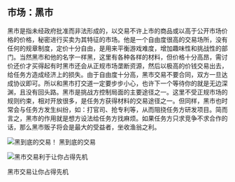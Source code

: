 ## 市场：黑市

黑市是指未经政府批准而非法形成的，以交易不许上市的商品或以高于公开市场价格的价格，秘密进行买卖为其特征的市场。他是一个自由度很高的交易场所，没有任何的规章制度，定价十分自由，是用来平衡游戏难度，增加趣味性和挑战性的部门。当然黑市和他的名字一样黑，这里有各种各样的材料，但价格十分高昂，需讨价还价才买得起有时黑市还会从正规市场垄断资源，然后以极高的价钱交易出去，给任务方造成经济上的损失。由于自由度十分高，黑市交易不要合同，双方一旦达成协议即可。所以和黑市打交道一定要步步小心，也许下一个等待你的就是无边深渊，且没有回头路。黑市是挑战方控制局面的主要途径之一。这里不受正规市场的规则约束，相对开放很多，是任务方获得材料的交易途径之一。但同样，黑市也时常会与任务方发生纠纷，如：打官司、抢专利等，从而阻挠任务方研发项目。简而言之，黑市的作用就是想方设法给任务方找麻烦。如果任务方只求竞争不求合作的话，那么黑市贩子将会是最大的受益者，坐收渔翁之利。

![黑到底的交易！](C:\Users\Edward\Desktop\iphone照片/黑到底的交易！.JPG)
黑到底的交易

![黑市交易利于让你占得先机](C:\Users\Edward\Desktop\iphone照片/黑市交易利于让你占得先机.jpg)

黑市交易让你占得先机
